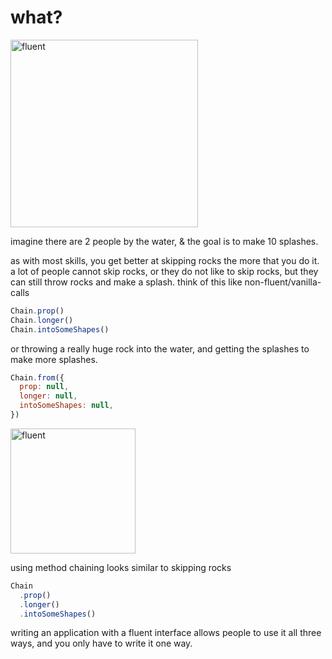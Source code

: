 # what?

<img src="https://upload.wikimedia.org/wikipedia/commons/thumb/e/ef/Stone_skimming_-Patagonia-9Mar2010.jpg/1920px-Stone_skimming_-Patagonia-9Mar2010.jpg" alt="fluent" height="300px">

imagine there are 2 people by the water, & the goal is to make 10 splashes.

as with most skills, you get better at skipping rocks the more that you do it.
a lot of people cannot skip rocks, or they do not like to skip rocks, but they can still throw rocks and make a splash. think of this like non-fluent/vanilla-calls
```js
Chain.prop()
Chain.longer()
Chain.intoSomeShapes()
```

or throwing a really huge rock into the water, and getting the splashes to make more splashes.
```js
Chain.from({
  prop: null,
  longer: null,
  intoSomeShapes: null,
})
```


<img src="http://www.joulesevans.com/wp-content/uploads/2012/01/pebbles-mentor-page.jpg" alt="fluent" height="200px">

using method chaining looks similar to skipping rocks

```js
Chain
  .prop()
  .longer()
  .intoSomeShapes()
```

writing an application with a fluent interface allows people to use it all three ways, and you only have to write it one way.


<!--
# 📘 examples

## 👋 intro
-->
